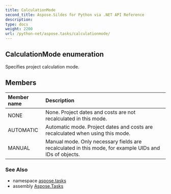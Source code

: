 ```yaml
---
title: CalculationMode
second_title: Aspose.Sildes for Python via .NET API Reference
description: 
type: docs
weight: 2200
url: /python-net/aspose.tasks/calculationmode/
---
```


## CalculationMode enumeration

Specifies project calculation mode.

## Members
| Member name | Description |
| :- | :- |
|NONE|None. Project dates and costs are not recalculated in this mode.|
|AUTOMATIC|Automatic mode. Project dates and costs are recalculated when using this mode.|
|MANUAL|Manual mode. Only necessary fields are recalculated in this mode, for example UIDs and IDs of objects.|

### See Also

* namespace [aspose.tasks](../../aspose.tasks/)
* assembly [Aspose.Tasks](/tasks/python-net/)

